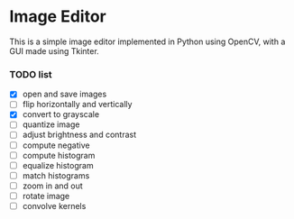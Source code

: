 # Image Editor

This is a simple image editor implemented in Python using OpenCV, with a GUI made using Tkinter.

### TODO list
- [x] open and save images
- [ ] flip horizontally and vertically
- [x] convert to grayscale
- [ ] quantize image
- [ ] adjust brightness and contrast
- [ ] compute negative
- [ ] compute histogram
- [ ] equalize histogram
- [ ] match histograms
- [ ] zoom in and out
- [ ] rotate image
- [ ] convolve kernels 
